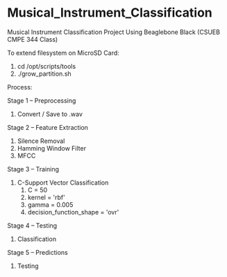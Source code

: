# Musical_Instrument_Classification
Musical Instrument Classification Project Using Beaglebone Black (CSUEB CMPE 344 Class)

To extend filesystem on MicroSD Card: 
1) cd /opt/scripts/tools
2) ./grow_partition.sh

Process:

Stage 1 – Preprocessing
1. Convert / Save to .wav

Stage 2 – Feature Extraction
1. Silence Removal
2. Hamming Window Filter
3. MFCC 

Stage 3 – Training
1. C-Support Vector Classification
   1. C = 50
   2. kernel = 'rbf'
   3. gamma = 0.005
   4. decision_function_shape = 'ovr'

Stage 4 – Testing
1. Classification

Stage 5 – Predictions
1. Testing
